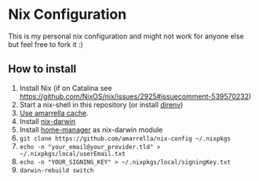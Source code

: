 # Nix Configuration

This is my personal nix configuration and might not work for anyone else but feel free to fork it :) 

## How to install
1. Install Nix (if on Catalina see https://github.com/NixOS/nix/issues/2925#issuecomment-539570232) 
2. Start a nix-shell in this repository (or install [direnv](https://direnv.net/))
3. [Use amarrella cache](https://app.cachix.org/cache/amarrella).
4. Install [nix-darwin](https://github.com/LnL7/nix-darwin/) 
5. Install [home-manager](https://rycee.gitlab.io/home-manager/index.html#sec-install-nix-darwin-module) as nix-darwin module
6. `git clone https://github.com/amarrella/nix-config ~/.nixpkgs`
7. `echo -n "your_email@your_provider.tld" > ~/.nixpkgs/local/userEmail.txt`
8. `echo -n "YOUR_SIGNING_KEY" > ~/.nixpkgs/local/signingKey.txt`
9. `darwin-rebuild switch`
